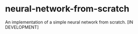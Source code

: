 # neural-network-from-scratch
An implementation of a simple neural network from scratch.
[IN DEVELOPMENT]
